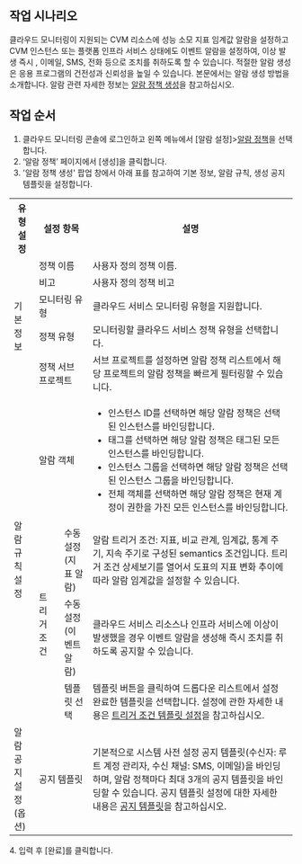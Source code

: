 ## 작업 시나리오
클라우드 모니터링이 지원되는 CVM 리소스에 성능 소모 지표 임계값 알람을 설정하고 CVM 인스턴스 또는 플랫폼 인프라 서비스 상태에도 이벤트 알람을 설정하여, 이상 발생 즉시 , 이메일, SMS, 전화 등으로 조치를 취하도록 할 수 있습니다. 적절한 알람 생성은 응용 프로그램의 건전성과 신뢰성을 높일 수 있습니다. 본문에서는 알람 생성 방법을 소개합니다. 알람 관련 자세한 정보는 [알람 정책 생성](https://intl.cloud.tencent.com/document/product/248/38916)을 참고하십시오.

## 작업 순서
1. 클라우드 모니터링 콘솔에 로그인하고 왼쪽 메뉴에서 [알람 설정]>[알람 정책](https://console.cloud.tencent.com/monitor/policylist)을 선택합니다.
2. ‘알람 정책’ 페이지에서 [생성]을 클릭합니다. 
3. '알람 정책 생성' 팝업 창에서 아래 표를 참고하여 기본 정보, 알람 규칙, 생성 공지 템플릿을 설정합니다.
<table>
  <tr>
    <th>유형 설정</th>
    <th width="19%" colspan=2>설정 항목</th>
    <th>설명</th>
  </tr>
  <tr>
    <td  rowspan="5">기본<br>정보</td>
    <td colspan=2>정책 이름</td>
    <td>사용자 정의 정책 이름.</td>
  </tr>
  <tr>
    <td colspan=2>비고</td>
    <td>사용자 정의 정책 비고</td>
  </tr>
  <tr>
    <td colspan=2>모니터링 유형</td>
    <td>클라우드 서비스 모니터링 유형을 지원합니다.</td>
  </tr>
  <tr>
    <td colspan=2>정책 유형</td>
    <td>모니터링할 클라우드 서비스 정책 유형을 선택합니다.</td>
  </tr>
  <tr>
    <td colspan=2>정책 서브 프로젝트</td>
    <td>서브 프로젝트를 설정하면 알람 정책 리스트에서 해당 프로젝트의 알람 정책을 빠르게 필터링할 수 있습니다. 
  </tr>
  <tr>
    <td rowspan="4">알람<br>규칙<br>설정</td>
    <td colspan=2>알람 객체</td>
    <td>
      <ul>
			         <li>인스턴스 ID를 선택하면 해당 알람 정책은 선택된 인스턴스를 바인딩합니다.</li>
           <li>태그를 선택하면 해당 알람 정책은 태그된 모든 인스턴스를 바인딩합니다.</li>
               <li>인스턴스 그룹을 선택하면 해당 알람 정책은 선택된 인스턴스 그룹을 바인딩합니다.</li>
		            <li>전체 객체를 선택하면 해당 알람 정책은 현재 계정이 권한을 가진 모든 인스턴스를 바인딩합니다.</li>
           </ul>
        </td>
		<tr>
		<td rowspan=3>트리거 조건</td>
    <td>수동<br>설정<br>(지표 알람)</td>
    <td>
알람 트리거 조건: 지표, 비교 관계, 임계값, 통계 주기, 지속 주기로 구성된 semantics 조건입니다. 트리거 조건 상세보기를 열어서 도표의 지표 변화 추이에 따라 알람 임계값을 설정할 수 있습니다.
  <tr>
    <td>수동<br>설정<br>(이벤트 알람)</td>
    <td>클라우드 서비스 리소스나 인프라 서비스에 이상이 발생했을 경우 이벤트 알람을 생성해 즉시 조치를 취하도록 공지할 수 있습니다.</td>
  </tr>
  <tr>
    <td>템플릿 선택</td>
    <td> 템플릿 버튼을 클릭하여 드롭다운 리스트에서 설정 완료한 템플릿을 선택합니다. 설정에 관한 자세한 내용은 <a href="https://intl.cloud.tencent.com/document/product/248/38911">트리거 조건 템플릿 설정</a>을 참고하십시오.</td>
  </tr>
        <tr>
        <td>알람<br>공지<br>설정<br>(옵션)</td>
        <td colspan=2>공지 템플릿</td>
        <td>기본적으로 시스템 사전 설정 공지 템플릿(수신자: 루트 계정 관리자, 수신 채널: SMS, 이메일)을 바인딩하며, 알람 정책마다 최대 3개의 공지 템플릿을 바인딩할 수 있습니다. 공지 템플릿 설정에 대한 자세한 내용은 <a href="https://intl.cloud.tencent.com/document/product/248/38922"> 공지 템플릿</a>을 참고하십시오.</li></td>
    </tr>
		</table>
4. 입력 후 [완료]를 클릭합니다.





